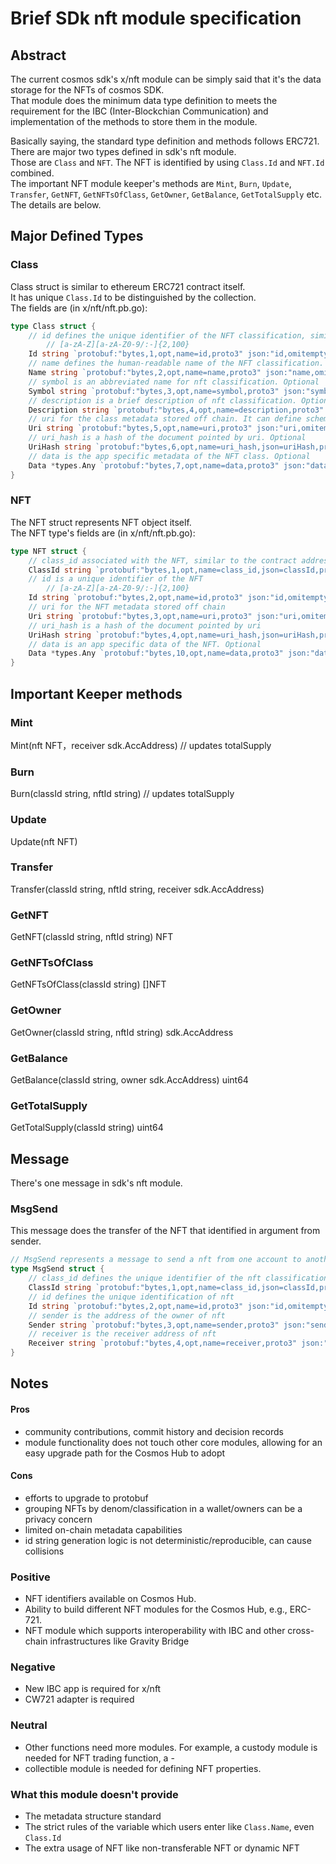 # Brief SDk nft module specification

## Abstract

The current cosmos sdk's x/nft module can be simply said that it's the data storage for the NFTs of cosmos SDK.  
That module does the minimum data type definition to meets the requirement for the IBC (Inter-Blockchian Communication) and implementation of the methods to store them in the module.

Basically saying, the standard type definition and methods follows ERC721.  
There are major two types defined in sdk's nft module.  
Those are `Class` and `NFT`. The NFT is identified by using `Class.Id` and `NFT.Id` combined.  
The important NFT module keeper's methods are `Mint`, `Burn`, `Update`, `Transfer`, `GetNFT`, `GetNFTsOfClass`, `GetOwner`, `GetBalance`, `GetTotalSupply` etc.  
The details are below.

## Major Defined Types

### Class

Class struct is similar to ethereum ERC721 contract itself.  
It has unique `Class.Id` to be distinguished by the collection.  
The fields are (in x/nft/nft.pb.go):

```go
type Class struct {
	// id defines the unique identifier of the NFT classification, similar to the contract address of ERC721
        // [a-zA-Z][a-zA-Z0-9/:-]{2,100}
	Id string `protobuf:"bytes,1,opt,name=id,proto3" json:"id,omitempty"`
	// name defines the human-readable name of the NFT classification. Optional
	Name string `protobuf:"bytes,2,opt,name=name,proto3" json:"name,omitempty"`
	// symbol is an abbreviated name for nft classification. Optional
	Symbol string `protobuf:"bytes,3,opt,name=symbol,proto3" json:"symbol,omitempty"`
	// description is a brief description of nft classification. Optional
	Description string `protobuf:"bytes,4,opt,name=description,proto3" json:"description,omitempty"`
	// uri for the class metadata stored off chain. It can define schema for Class and NFT `Data` attributes. Optional
	Uri string `protobuf:"bytes,5,opt,name=uri,proto3" json:"uri,omitempty"`
	// uri_hash is a hash of the document pointed by uri. Optional
	UriHash string `protobuf:"bytes,6,opt,name=uri_hash,json=uriHash,proto3" json:"uri_hash,omitempty"`
	// data is the app specific metadata of the NFT class. Optional
	Data *types.Any `protobuf:"bytes,7,opt,name=data,proto3" json:"data,omitempty"`
}
```

### NFT

The NFT struct represents NFT object itself.  
The NFT type's fields are (in x/nft/nft.pb.go):

```go
type NFT struct {
	// class_id associated with the NFT, similar to the contract address of ERC721
	ClassId string `protobuf:"bytes,1,opt,name=class_id,json=classId,proto3" json:"class_id,omitempty"`
	// id is a unique identifier of the NFT
        // [a-zA-Z][a-zA-Z0-9/:-]{2,100}
	Id string `protobuf:"bytes,2,opt,name=id,proto3" json:"id,omitempty"`
	// uri for the NFT metadata stored off chain
	Uri string `protobuf:"bytes,3,opt,name=uri,proto3" json:"uri,omitempty"`
	// uri_hash is a hash of the document pointed by uri
	UriHash string `protobuf:"bytes,4,opt,name=uri_hash,json=uriHash,proto3" json:"uri_hash,omitempty"`
	// data is an app specific data of the NFT. Optional
	Data *types.Any `protobuf:"bytes,10,opt,name=data,proto3" json:"data,omitempty"`
}
```

## Important Keeper methods

### Mint

Mint(nft NFT，receiver sdk.AccAddress) // updates totalSupply

### Burn

Burn(classId string, nftId string) // updates totalSupply

### Update

Update(nft NFT)

### Transfer

Transfer(classId string, nftId string, receiver sdk.AccAddress)

### GetNFT

GetNFT(classId string, nftId string) NFT

### GetNFTsOfClass

GetNFTsOfClass(classId string) []NFT

### GetOwner

GetOwner(classId string, nftId string) sdk.AccAddress

### GetBalance

GetBalance(classId string, owner sdk.AccAddress) uint64

### GetTotalSupply

GetTotalSupply(classId string) uint64

## Message

There's one message in sdk's nft module.

### MsgSend

This message does the transfer of the NFT that identified in argument from sender.

```go
// MsgSend represents a message to send a nft from one account to another account.
type MsgSend struct {
	// class_id defines the unique identifier of the nft classification, similar to the contract address of ERC721
	ClassId string `protobuf:"bytes,1,opt,name=class_id,json=classId,proto3" json:"class_id,omitempty"`
	// id defines the unique identification of nft
	Id string `protobuf:"bytes,2,opt,name=id,proto3" json:"id,omitempty"`
	// sender is the address of the owner of nft
	Sender string `protobuf:"bytes,3,opt,name=sender,proto3" json:"sender,omitempty"`
	// receiver is the receiver address of nft
	Receiver string `protobuf:"bytes,4,opt,name=receiver,proto3" json:"receiver,omitempty"`
}
```

## Notes

#### Pros

- community contributions, commit history and decision records
- module functionality does not touch other core modules, allowing for an easy upgrade path for the Cosmos Hub to adopt

#### Cons

- efforts to upgrade to protobuf
- grouping NFTs by denom/classification in a wallet/owners can be a privacy concern
- limited on-chain metadata capabilities
- id string generation logic is not deterministic/reproducible, can cause collisions

### Positive

- NFT identifiers available on Cosmos Hub.
- Ability to build different NFT modules for the Cosmos Hub, e.g., ERC-721.
- NFT module which supports interoperability with IBC and other cross-chain infrastructures like Gravity Bridge

### Negative

- New IBC app is required for x/nft
- CW721 adapter is required

### Neutral

- Other functions need more modules. For example, a custody module is needed for NFT trading function, a -
- collectible module is needed for defining NFT properties.

### What this module doesn't provide

- The metadata structure standard
- The strict rules of the variable which users enter like `Class.Name`, even `Class.Id`
- The extra usage of NFT like non-transferable NFT or dynamic NFT
